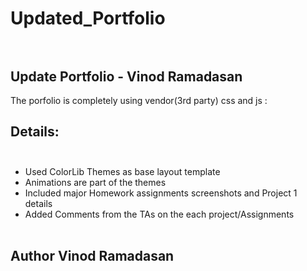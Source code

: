 # Updated_Portfolio <br /> <br />

## Update Portfolio - Vinod Ramadasan

The porfolio is completely using vendor(3rd party) css and  js :<br />

## Details:<br /> <br />
* Used ColorLib Themes as base layout template<br />
* Animations are part of the themes<br />
* Included major Homework assignments screenshots and Project 1 details <br />
* Added Comments from the TAs on the each project/Assignments<br /><br />



## Author Vinod Ramadasan
